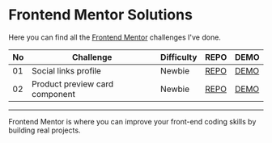 # Frontend Mentor Solutions

Here you can find all the [Frontend Mentor](https://www.frontendmentor.io/) challenges I've done.

| No  | Challenge                      | Difficulty | REPO                                                                                                           | DEMO                                                                                                 |
| --- | ------------------------------ | ---------- | -------------------------------------------------------------------------------------------------------------- | ---------------------------------------------------------------------------------------------------- |
| 01  | Social links profile           | Newbie     | [REPO](https://github.com/jasminelin921/frontend-mentor-solutions/tree/main/01_social-links-profile-main)      | [DEMO](https://jasminelin921.github.io/frontend-mentor-solutions/01_social-links-profile-main/)      |
| 02  | Product preview card component | Newbie     | [REPO](https://github.com/jasminelin921/frontend-mentor-solutions/tree/main/02_product-preview-card-component) | [DEMO](https://jasminelin921.github.io/frontend-mentor-solutions/02_product-preview-card-component/) |

---

Frontend Mentor is where you can improve your front-end coding skills by building real projects.
